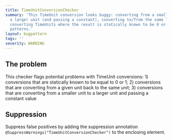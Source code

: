 ```yaml
---
title: TimeUnitConversionChecker
summary: 'This TimeUnit conversion looks buggy: converting from a smaller unit to
  a larger unit (and passing a constant), converting to/from the same TimeUnit, or
  converting TimeUnits where the result is statically known to be 0 or 1 are all buggy
  patterns.'
layout: bugpattern
tags: ''
severity: WARNING
---
```


<!--
*** AUTO-GENERATED, DO NOT MODIFY ***
To make changes, edit the @BugPattern annotation or the explanation in docs/bugpattern.
-->

## The problem
This checker flags potential problems with TimeUnit conversions: 1) conversions that are statically known to be equal to 0 or 1; 2) conversions that are converting from a given unit back to the same unit; 3) conversions that are converting from a smaller unit to a larger unit and passing a constant value

## Suppression
Suppress false positives by adding the suppression annotation `@SuppressWarnings("TimeUnitConversionChecker")` to the enclosing element.

